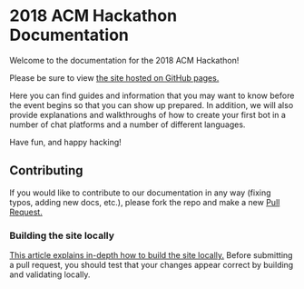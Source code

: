 # 2018 ACM Hackathon Documentation

Welcome to the documentation for the 2018 ACM Hackathon!

Please be sure to view [the site hosted on GitHub pages.][docs-link]

Here you can find guides and information that you may want to know
before the event begins so that you can show up prepared.
In addition, we will also provide explanations and walkthroughs of how
to create your first bot in a number of chat platforms and a number
of different languages.

Have fun, and happy hacking!

## Contributing

If you would like to contribute to our documentation in any way (fixing
typos, adding new docs, etc.), please fork the repo and make a new [Pull Request.][add-pr]

### Building the site locally

[This article explains in-depth how to build the site locally.][build-pages-locally]
Before submitting a pull request, you should test that your
changes appear correct by building and validating locally.


[docs-link]: https://uwb-acm.github.io/Hackathon-Docs/
[add-pr]: https://github.com/UWB-ACM/Hackathon-Docs/pulls
[build-pages-locally]: https://help.github.com/articles/setting-up-your-github-pages-site-locally-with-jekyll/
